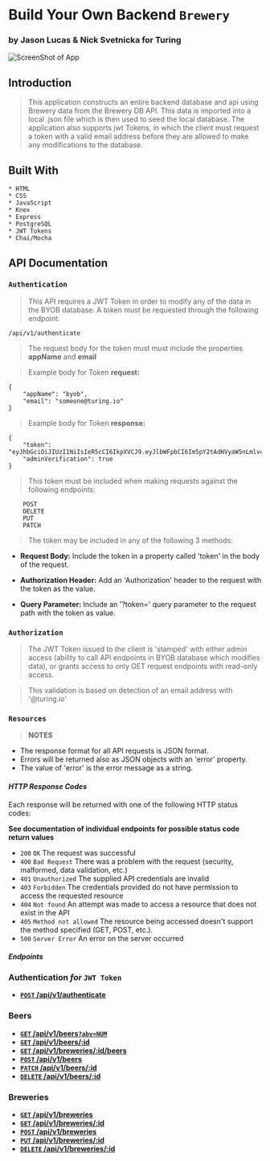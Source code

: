 # Build Your Own Backend `Brewery`

### by Jason Lucas & Nick Svetnicka for Turing

![ScreenShot of App](https://media.giphy.com/media/26Fffp4Lt7Y1YxEdy/giphy-downsized-large.gif?raw=true "ScreenShot of App")

## Introduction

> This application constructs an entire backend database and api using Brewery data from the Brewery DB API. This data is imported into a local .json file which is then used to seed the local database. The application also supports jwt Tokens, in which the client must request a token with a valid email address before they are allowed to make any modifications to the database.

## Built With

```
* HTML
* CSS
* JavaScript
* Knex
* Express
* PostgreSQL
* JWT Tokens
* Chai/Mocha
```


## API Documentation

### `Authentication`

> This API requires a JWT Token in order to modify any of the data in the BYOB database. A token must be requested through the following endpoint:

`/api/v1/authenticate`

> The request body for the token must must include the properties **appName** and **email**

> Example body for Token **request:**
```
{
    "appName": "byob",
    "email": "someone@turing.io"
}
```

> Example body for Token **response:**
```
{
    "token": "eyJhbGciOiJIUzI1NiIsIeR5cCI6IkpXVCJ9.eyJlbWFpbCI6Im5pY2tAdHVyaW5nLmlvcCIsImFwcE5hbWUiOiJieW9iIiwiYWRtaW4iOmZIbHNlLCJpYXQiOjE1MDgwNDQ0MzMsImV4cCP6MTUwODIxNzIzM30.813d0w87z2x4EZUNdEbUcamDysHxM0bI31cm239algI",
    "adminVerification": true
}
```

> This token must be included when making requests against the following endpoints:
```
    POST
    DELETE
    PUT
    PATCH
```
> The token may be included in any of the following 3 methods:

- **Request Body:** Include the token in a property called 'token' in the body of the request.

- **Authorization Header:** Add an 'Authorization' header to the request with the token as the value.

- **Query Parameter:** Include an '?token=' query parameter to the request path with the token as value.

### `Authorization`

> The JWT Token issued to the client is 'stamped' with either admin access (ability to call API endpoints in BYOB database which modifies data), or grants access to only GET request endpoints with read-only access.

> This validation is based on detection of an email address with '@turing.io'

### `Resources`

> **NOTES**

- The response format for all API requests is JSON format.
- Errors will be returned also as JSON objects with an 'error' property.
- The value of 'error' is the error message as a string.

#### _HTTP Response Codes_
Each response will be returned with one of the following HTTP status codes:

**See documentation of individual endpoints for possible status code return values**

* `200` `OK` The request was successful
* `400` `Bad Request` There was a problem with the request (security, malformed, data validation, etc.)
* `401` `Unauthorized` The supplied API credentials are invalid
* `403` `Forbidden` The credentials provided do not have permission to access the requested resource
* `404` `Not found` An attempt was made to access a resource that does not exist in the API
* `405` `Method not allowed` The resource being accessed doesn't support the method specified (GET, POST, etc.).
* `500` `Server Error` An error on the server occurred

#### _Endpoints_

### Authentication _for_ `JWT Token`

- **[<code>POST</code> /api/v1/authenticate](documentation/POST_authenticate.md)**

### Beers

- **[<code>GET</code> /api/v1/beers`?abv=NUM`](documentation/GET_beers.md)**
- **[<code>GET</code> /api/v1/beers/:id](documentation/GET_beers_id.md)**
- **[<code>GET</code> /api/v1/breweries/:id/beers](documentation/GET_brewery_beers.md)**
- **[<code>POST</code> /api/v1/beers](documentation/POST_beer.md)**
- **[<code>PATCH</code> /api/v1/beers/:id](documentation/PATCH_beer.md)**
- **[<code>DELETE</code> /api/v1/beers/:id](documentation/DELETE_beer.md)**

### Breweries

- **[<code>GET</code> /api/v1/breweries](documentation/GET_breweries.md)**
- **[<code>GET</code> /api/v1/breweries/:id](documentation/GET_breweries_id.md)**
- **[<code>POST</code> /api/v1/breweries](documentation/POST_brewery.md)**
- **[<code>PUT</code> /api/v1/breweries/:id](documentation/PUT_brewery.md)**
- **[<code>DELETE</code> /api/v1/breweries/:id](documentation/DELETE_brewery.md)**
